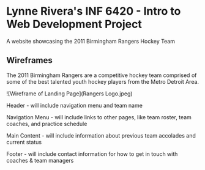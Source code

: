 # Lynne Rivera's INF 6420 - Intro to Web Development Project

A website showcasing the 2011 Birmingham Rangers Hockey Team

## Wireframes

The 2011 Birmingham Rangers are a competitive hockey team comprised of some of the best talented youth hockey players from the Metro Detroit Area.

![Wireframe of Landing Page](Rangers Logo.jpeg)

Header - will include navigation menu and team name

Navigation Menu - will include links to other pages, like team roster, team coaches, and practice schedule

Main Content - will include information about previous team accolades and current status 

Footer - will include contact information for how to get in touch with coaches & team managers 
